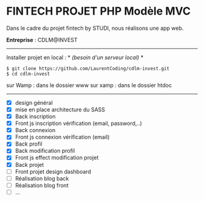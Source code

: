 __FINTECH PROJET PHP Modèle MVC__
=====


Dans le cadre du projet fintech by STUDI, nous réalisons une app web.

**Entreprise** : CDLM@INVEST


__________________

Installer projet en local : * *(besoin d'un serveur local)* *
```
$ git clone https://github.com/LaurentCoding/cdlm-invest.git
$ cd cdlm-invest
```

sur Wamp : dans le dossier www
sur xamp : dans le dossier htdoc

__________________

- [X] design général
- [X] mise en place architecture du SASS
- [x] Back inscription
- [x] Front js inscription vérification (email, password,..)
- [x] Back connexion
- [x] Front js connexion vérification (email)
- [x] Back profil
- [x] Back modification profil
- [x] Front js effect modification projet
- [X] Back projet
- [ ] Front projet design dashboard
- [ ] Réalisation blog back
- [ ] Réalisation blog front
- [ ] ...
